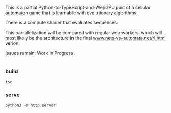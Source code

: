 This is a partial Python-to-TypeScript-and-WepGPU port of a cellular automaton game that is learnable with evolutionary algorithms.

There is a compute shader that evaluates sequences.

This parrallelization will be compared with regular web workers, which will most likely be the architecture in the final www.nets-vs-automata.net/rl.html verion.  

Issues remain; Work in Progress. 

#

### build
```
tsc
```

### serve
```
python3 -m http.server
```


